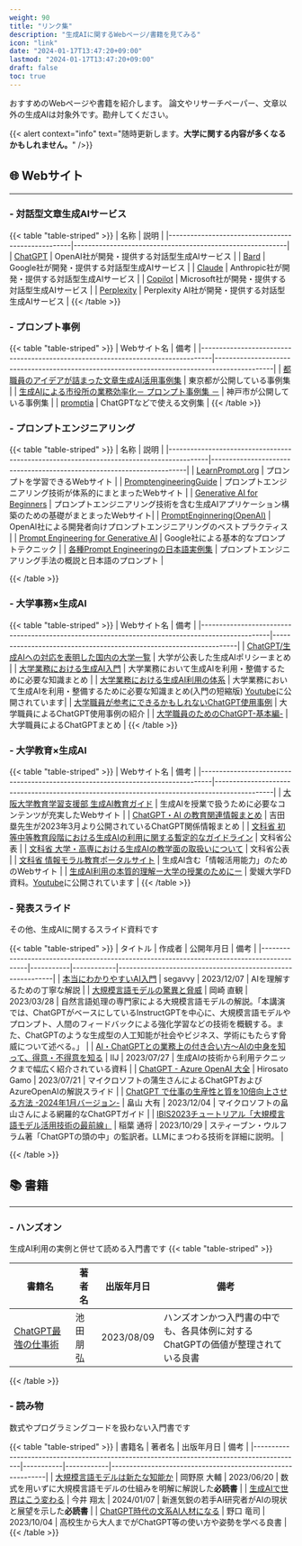 ```yaml
---
weight: 90
title: "リンク集"
description: "生成AIに関するWebページ/書籍を見てみる"
icon: "link"
date: "2024-01-17T13:47:20+09:00"
lastmod: "2024-01-17T13:47:20+09:00"
draft: false
toc: true
---
```



おすすめのWebページや書籍を紹介します。
論文やリサーチペーパー、文章以外の生成AIは対象外です。勘弁してください。

{{< alert context="info" text="随時更新します。<strong>大学に関する内容が多くなるかもしれません。</strong>" />}}

## 🌐 Webサイト
---

### - 対話型文章生成AIサービス

{{< table "table-striped" >}}
| 名称                                              | 説明                                                      |
|---------------------------------------------------|-----------------------------------------------------------|
| [ChatGPT](https://chat.openai.com/)               | OpenAI社が開発・提供する対話型生成AIサービス              |
| [Bard](https://bard.google.com/chat)              | Google社が開発・提供する対話型生成AIサービス              |
| [Claude](https://claude.ai/)                      | Anthropic社が開発・提供する対話型生成AIサービス           |
| [Copilot](https://copilot.microsoft.com/)         | Microsoft社が開発・提供する対話型生成AIサービス          |
| [Perplexity](https://www.perplexity.ai/)          | Perplexity AI社が開発・提供する対話型生成AIサービス      |
{{< /table >}}

### - プロンプト事例

{{< table "table-striped" >}}
| Webサイト名                                                                      | 備考                                                                                           |
|---------------------------------------------------------------------------------|----------------------------------------------------------------------------------------------|
| [都職員のアイデアが詰まった文章生成AI活用事例集](https://www.digitalservice.metro.tokyo.lg.jp/documents/d/digitalservice/ai_prompt/) | 東京都が公開している事例集 |
| [生成AIによる市役所の業務効率化－ プロンプト事例集 －](https://www.city.kobe.lg.jp/documents/63928/jireishu_1.pdf) | 神戸市が公開している事例集 |
| [promptia](https://prompt.quel.jp/) | ChatGPTなどで使える文例集  |
{{< /table >}}

### - プロンプトエンジニアリング

{{< table "table-striped" >}}
| 名称                                                                                     | 説明                                                                     |
|-----------------------------------------------------------------------------------------|-----------------------------------------------------------------------|
| [LearnPrompt.org](https://www.learnprompt.org/)                                             | プロンプトを学習できるWebサイト                                       |
| [PromptengineeringGuide](https://www.promptingguide.ai/)                                | プロンプトエンジニアリング技術が体系的にまとまったWebサイト           |
| [Generative AI for Beginners](https://microsoft.github.io/generative-ai-for-beginners/#/) | プロンプトエンジニアリング技術を含む生成AIアプリケーション構築のための基礎がまとまったWebサイト|
| [PromptEnginnering(OpenAI)](https://platform.openai.com/docs/guides/prompt-engineering) | OpenAI社による開発者向けプロンプトエンジニアリングのベストプラクティス |
| [Prompt Engineering for Generative AI](https://developers.google.com/machine-learning/resources/prompt-eng?hl=en) | Google社による基本的なプロンプトテクニック                            |
| [各種Prompt Engineeringの日本語実例集](https://qiita.com/YutaroOgawa2/items/aca32f8fd7d551596cf8) | プロンプトエンジニアリング手法の概説と日本語のプロンプト             |

{{< /table >}}


### - 大学事務×生成AI

{{< table "table-striped" >}}
| Webサイト名                                                                                      | 備考                                                                 |
|-------------------------------------------------------------------------------------------------|--------------------------------------------------------------------|
| [ChatGPT/生成AIへの対応を表明した国内の大学一覧](https://note.com/pogohopper8/n/n3126b312f209)   | 大学が公表した生成AIポリシーまとめ                                 |
| [大学業務における生成AI入門](https://speakerdeck.com/gmoriki/da-xue-ye-wu-niokerusheng-cheng-airu-men) | 大学業務において生成AIを利用・整備するために必要な知識まとめ       |
| [大学業務における生成AI利用の体系](https://speakerdeck.com/gmoriki/da-xue-ye-wu-niokerusheng-cheng-aili-yong-noti-xi) | 大学業務において生成AIを利用・整備するために必要な知識まとめ(入門の短縮版)  [Youtube](https://www.youtube.com/watch?v=KY7jowFG57o&t=963s)に公開されています|
| [大学職員が参考にできるかもしれないChatGPT使用事例](https://note.com/codemp/n/n559a45977bb5)    | 大学職員によるChatGPT使用事例の紹介                               |
| [大学職員のためのChatGPT-基本編-](https://note.com/shirokaba2022/n/nbf8478531c04)                | 大学職員によるChatGPTまとめ                                       |
{{< /table >}}

### - 大学教育×生成AI

{{< table "table-striped" >}}
| Webサイト名                                                                      | 備考                                                                                           |
|---------------------------------------------------------------------------------|----------------------------------------------------------------------------------------------|
| [大阪大学教育学習支援部 生成AI教育ガイド](https://www.tlsc.osaka-u.ac.jp/project/generative_ai/) | 生成AIを授業で扱うために必要なコンテンツが充実したWebサイト                                     |
| [ChatGPT・AI の教育関連情報まとめ](https://edulab.t.u-tokyo.ac.jp/chatgpt-ai-resources/)      | 吉田塁先生が2023年3月より公開されているChatGPT関係情報まとめ                                   |
| [文科省 初等中等教育段階における生成AIの利用に関する暫定的なガイドライン](https://www.mext.go.jp/content/20230710-mxt_shuukyo02-000030823_003.pdf) | 文科省公表                                                                                   |
| [文科省 大学・高専における生成AIの教学面の取扱いについて](https://www.mext.go.jp/b_menu/houdou/2023/mext_01260.html) | 文科省公表                                                                                   |
| [文科省 情報モラル教育ポータルサイト](https://www.mext.go.jp/zyoukatsu/moral/index.html)     | 生成AI含む「情報活用能力」のためのWebサイト                                                   |
| [生成AI利用の本質的理解ー大学の授業のためにー](https://speakerdeck.com/gmoriki/sheng-cheng-aili-yong-noben-zhi-de-li-jie-da-xue-noshou-ye-notameni) | 愛媛大学FD資料。[Youtube](https://www.youtube.com/watch?v=KvixMy08y68)に公開されています |
{{< /table >}}

### - 発表スライド
その他、生成AIに関するスライド資料です

{{< table "table-striped" >}}
| タイトル                                                                                      | 作成者      | 公開年月日   | 備考                                                         |
|-------------------------------------------------------------------------------------------|-----------|------------|------------------------------------------------------------|
| [本当にわかりやすいAI入門](https://speakerdeck.com/segavvy/ben-dang-niwakariyasuiairu-men)   | segavvy | 2023/12/07 | AIを理解するための丁寧な解説   |
| [大規模言語モデルの驚異と脅威](https://speakerdeck.com/chokkan/20230327_riken_llm)                       | 岡崎 直観   | 2023/03/28 | 自然言語処理の専門家による大規模言語モデルの解説。「本講演では、ChatGPTがベースにしているInstructGPTを中心に、大規模言語モデルやプロンプト、人間のフィードバックによる強化学習などの技術を概観する。また、ChatGPTのような生成型の人工知能が社会やビジネス、学術にもたらす脅威について述べる。」 |
| [AI・ChatGPTとの業務上の付き合い方～AIの中身を知って、得意・不得意を知る](https://speakerdeck.com/iij_pr/ai-chatgpt-tono-ye-wu-shang-nofu-kihe-ifang-ai-nozhong-shen-wozhi-tute-de-yi-bu-de-yi-wozhi-ru/) | IIJ   | 2023/07/27 | 生成AIの技術から利用テクニックまで幅広く紹介されている資料 |
| [ChatGPT - Azure OpenAI 大全](https://speakerdeck.com/hirosatogamo/chatgpt-azure-openai-da-quan)   | Hirosato Gamo | 2023/07/21 | マイクロソフトの蒲生さんによるChatGPTおよびAzureOpenAIの解説スライド   |
| [ChatGPT で仕事の生産性と質を10倍向上させる方法 -2024年1月バージョン-](https://speakerdeck.com/dahatake/chatgpt-dezi-fen-noshi-shi-gadoule-sikunarunokawokao-erunetaji-2023nian-12yue-baziyon)   | 畠山 大有 | 2023/12/04 | マイクロソフトの畠山さんによる網羅的なChatGPTガイド   |
| [ IBIS2023チュートリアル「大規模言語モデル活用技術の最前線」](https://speakerdeck.com/1never/ibis2023tiyutoriaru-da-gui-mo-yan-yu-moderuhuo-yong-ji-shu-nozui-qian-xian)   | 稲葉 通将 | 2023/10/29 | スティーブン・ウルフラム著「ChatGPTの頭の中」の監訳者。LLMにまつわる技術を詳細に説明。   |

{{< /table >}}

## 📚 書籍
---

### - ハンズオン
生成AI利用の実例と併せて読める入門書です
{{< table "table-striped" >}}

| 書籍名                                                                                      | 著者名      | 出版年月日   | 備考                                                         |
|-------------------------------------------------------------------------------------------|-----------|------------|------------------------------------------------------------|
| [ChatGPT最強の仕事術](https://www.forestpub.co.jp/author/ikeda_tomohiro/book/B-2094)             | 池田 朋弘 | 2023/08/09 | ハンズオンかつ入門書の中でも、各具体例に対するChatGPTの価値が整理されている良書   |
{{< /table >}}

### - 読み物
数式やプログラミングコードを扱わない入門書です


{{< table "table-striped" >}}
| 書籍名                                                                                      | 著者名      | 出版年月日   | 備考                                                         |
|-------------------------------------------------------------------------------------------|-----------|------------|------------------------------------------------------------|
| [大規模言語モデルは新たな知能か](https://www.iwanami.co.jp/book/b625941.html)             | 岡野原 大輔 | 2023/06/20 | 数式を用いずに大規模言語モデルの仕組みを明解に解説した**必読書**   |
| [生成AIで世界はこう変わる](https://www.sbcr.jp/product/4815622978/)                       | 今井 翔太   | 2024/01/07 | 新進気鋭の若手AI研究者がAIの現状と展望を示した**必読書**                   |
| [ChatGPT時代の文系AI人材になる](https://str.toyokeizai.net/books/9784492047392/)           | 野口 竜司   | 2023/10/04 | 高校生から大人までがChatGPT等の使い方や姿勢を学べる良書          |
{{< /table >}}


